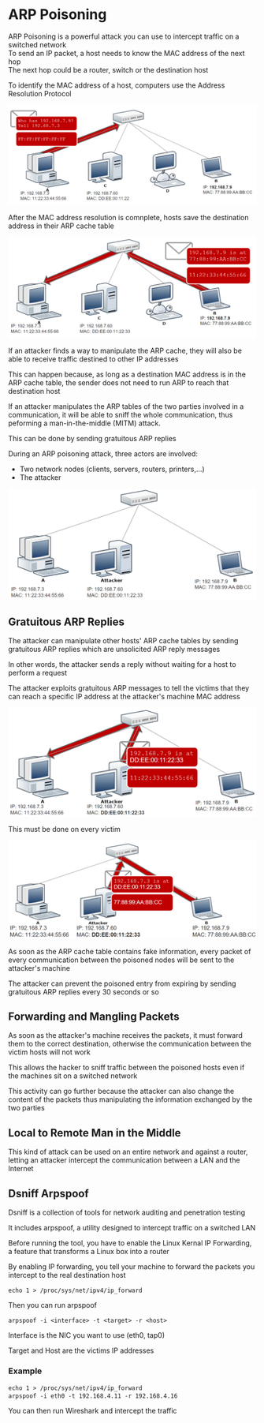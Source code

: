# ARP Poisoning

ARP Poisoning is a powerful attack you can use to intercept traffic on a switched network\
To send an IP packet, a host needs to know the MAC address of the next hop\
The next hop could be a router, switch or the destination host

To identify the MAC address of a host, computers use the Address Resolution Protocol

![](<../../../../.gitbook/assets/image (46).png>)

After the MAC address resolution is comnplete, hosts save the destination address in their ARP cache table

![](<../../../../.gitbook/assets/image (215).png>)

If an attacker finds a way to manipulate the ARP cache, they will also be able to receive traffic destined to other IP addresses

This can happen because, as long as a destination MAC address is in the ARP cache table, the sender does not need to run ARP to reach that destination host

If an attacker manipulates the ARP tables of the two parties involved in a communication, it will be able to sniff the whole communication, thus peforming a man-in-the-middle (MITM) attack.

This can be done by sending gratuitous ARP replies

During an ARP poisoning attack, three actors are involved:

* Two network nodes (clients, servers, routers, printers,...)
* The attacker

![](<../../../../.gitbook/assets/image (614).png>)

## Gratuitous ARP Replies

The attacker can manipulate other hosts' ARP cache tables by sending gratuitous ARP replies which are unsolicited ARP reply messages

In other words, the attacker sends a reply without waiting for a host to perform a request

The attacker exploits gratuitous ARP messages to tell the victims that they can reach a specific IP address at the attacker's machine MAC address

![](<../../../../.gitbook/assets/image (310).png>)

This must be done on every victim

![](<../../../../.gitbook/assets/image (363).png>)

As soon as the ARP cache table contains fake information, every packet of every communication between the poisoned nodes will be sent to the attacker's machine

The attacker can prevent the poisoned entry from expiring by sending gratuitous ARP replies every 30 seconds or so

## Forwarding and Mangling Packets

As soon as the attacker's machine receives the packets, it must forward them to the correct destination, otherwise the communication between the victim hosts will not work

This allows the hacker to sniff traffic between the poisoned hosts even if the machines sit on a switched network

This activity can go further because the attacker can also change the content of the packets thus manipulating the information exchanged by the two parties

## Local to Remote Man in the Middle

This kind of attack can be used on an entire network and against a router, letting an attacker intercept the communication between a LAN and the Internet

## Dsniff Arpspoof

Dsniff is a collection of tools for network auditing and penetration testing

It includes arpspoof, a utility designed to intercept traffic on a switched LAN

Before running the tool, you have to enable the Linux Kernal IP Forwarding, a feature that transforms a Linux box into a router

By enabling IP forwarding, you tell your machine to forward the packets you intercept to the real destination host

```
echo 1 > /proc/sys/net/ipv4/ip_forward
```

Then you can run arpspoof

```
arpspoof -i <interface> -t <target> -r <host>
```

Interface is the NIC you want to use (eth0, tap0)

Target and Host are the victims IP addresses

### Example

```
echo 1 > /proc/sys/net/ipv4/ip_forward
arpspoof -i eth0 -t 192.168.4.11 -r 192.168.4.16
```

You can then run Wireshark and intercept the traffic
